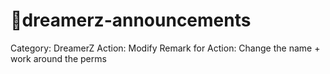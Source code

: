 # 📣dreamerz-announcements

Category: DreamerZ
Action: Modify
Remark for Action: Change the name + work around the perms